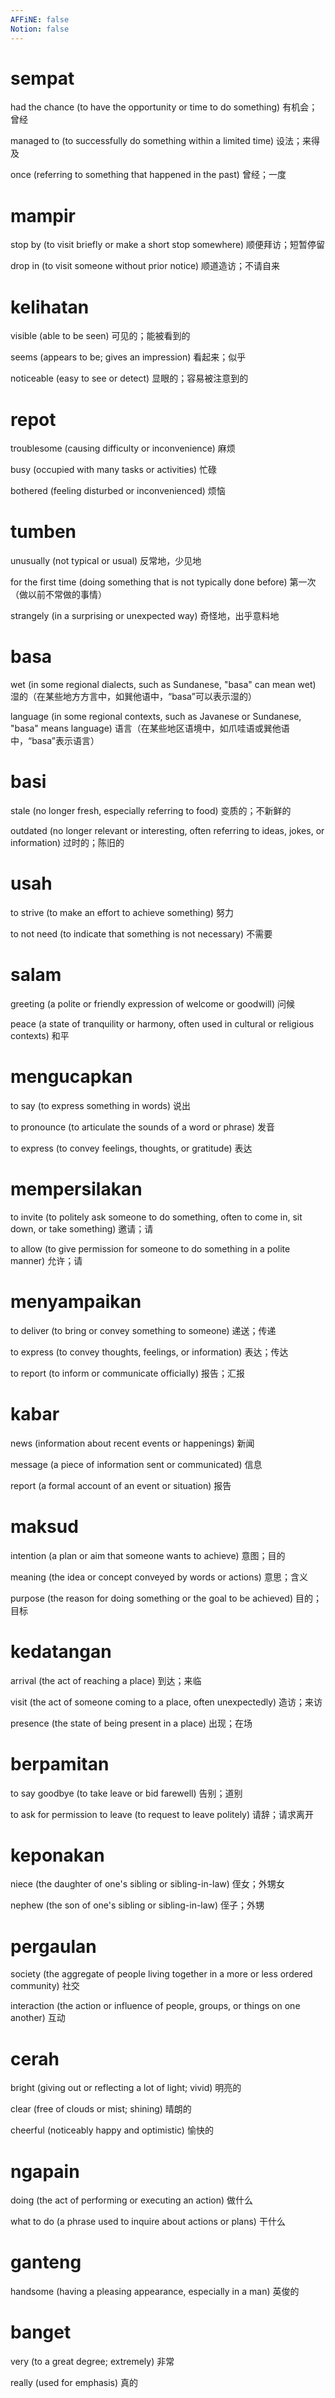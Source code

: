 ```yaml
---
AFFiNE: false
Notion: false
---
```


# sempat

had the chance (to have the opportunity or time to do something)
有机会；曾经

managed to (to successfully do something within a limited time)
设法；来得及

once (referring to something that happened in the past)
曾经；一度

# mampir

stop by (to visit briefly or make a short stop somewhere)
顺便拜访；短暂停留

drop in (to visit someone without prior notice)
顺道造访；不请自来

# kelihatan

visible (able to be seen)
可见的；能被看到的

seems (appears to be; gives an impression)
看起来；似乎

noticeable (easy to see or detect)
显眼的；容易被注意到的

# repot

troublesome (causing difficulty or inconvenience)
麻烦

busy (occupied with many tasks or activities)
忙碌

bothered (feeling disturbed or inconvenienced)
烦恼

# tumben

unusually (not typical or usual)
反常地，少见地

for the first time (doing something that is not typically done before)
第一次（做以前不常做的事情）

strangely (in a surprising or unexpected way)
奇怪地，出乎意料地

# basa

wet (in some regional dialects, such as Sundanese, "basa" can mean wet)
湿的（在某些地方方言中，如巽他语中，“basa”可以表示湿的）

language (in some regional contexts, such as Javanese or Sundanese, "basa" means language)
语言（在某些地区语境中，如爪哇语或巽他语中，“basa”表示语言）

# basi

stale (no longer fresh, especially referring to food)
变质的；不新鲜的

outdated (no longer relevant or interesting, often referring to ideas, jokes, or information)
过时的；陈旧的

# usah

to strive (to make an effort to achieve something)
努力

to not need (to indicate that something is not necessary)
不需要

# salam

greeting (a polite or friendly expression of welcome or goodwill)
问候

peace (a state of tranquility or harmony, often used in cultural or religious contexts)
和平

# mengucapkan

to say (to express something in words)
说出

to pronounce (to articulate the sounds of a word or phrase)
发音

to express (to convey feelings, thoughts, or gratitude)
表达

# mempersilakan

to invite (to politely ask someone to do something, often to come in, sit down, or take something)
邀请；请

to allow (to give permission for someone to do something in a polite manner)
允许；请

# menyampaikan

to deliver (to bring or convey something to someone)
递送；传递

to express (to convey thoughts, feelings, or information)
表达；传达

to report (to inform or communicate officially)
报告；汇报

# kabar

news (information about recent events or happenings)
新闻

message (a piece of information sent or communicated)
信息

report (a formal account of an event or situation)
报告

# maksud

intention (a plan or aim that someone wants to achieve)
意图；目的

meaning (the idea or concept conveyed by words or actions)
意思；含义

purpose (the reason for doing something or the goal to be achieved)
目的；目标

# kedatangan

arrival (the act of reaching a place)
到达；来临

visit (the act of someone coming to a place, often unexpectedly)
造访；来访

presence (the state of being present in a place)
出现；在场

# berpamitan

to say goodbye (to take leave or bid farewell)
告别；道别

to ask for permission to leave (to request to leave politely)
请辞；请求离开

# keponakan

niece (the daughter of one's sibling or sibling-in-law)
侄女；外甥女

nephew (the son of one's sibling or sibling-in-law)
侄子；外甥

# pergaulan

society (the aggregate of people living together in a more or less ordered community)
社交

interaction (the action or influence of people, groups, or things on one another)
互动

# cerah

bright (giving out or reflecting a lot of light; vivid)
明亮的

clear (free of clouds or mist; shining)
晴朗的

cheerful (noticeably happy and optimistic)
愉快的

# ngapain

doing (the act of performing or executing an action)
做什么

what to do (a phrase used to inquire about actions or plans)
干什么

# ganteng

handsome (having a pleasing appearance, especially in a man)
英俊的

# banget

very (to a great degree; extremely)
非常

really (used for emphasis)
真的
